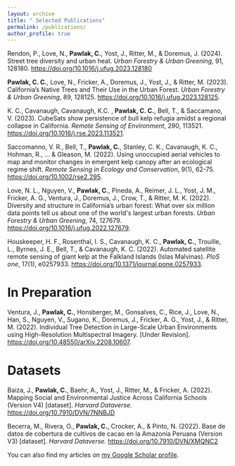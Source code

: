 ```yaml
---
layout: archive
title: " Selected Publications"
permalink: /publications/
author_profile: true
---
```


Rendon, P., Love, N., **Pawlak, C.**, Yost, J., Ritter, M., & Doremus, J. (2024). Street tree diversity and urban heat. *Urban Forestry & Urban Greening*, 91, 128180. https://doi.org/10.1016/j.ufug.2023.128180

**Pawlak, C. C.**, Love, N., Fricker, A., Doremus, J., Yost, J., & Ritter, M. (2023). California’s Native Trees and Their Use in the Urban Forest. *Urban Forestry & Urban Greening*, 89,
128125. https://doi.org/10.1016/j.ufug.2023.128125.

K. C., Cavanaugh, Cavanaugh, K.C. , **Pawlak, C. C.**, Bell, T., & Saccamano, V. (2023). 
CubeSats show persistence of bull kelp refugia amidst a regional collapse in California. *Remote Sensing of Environment*, 290, 113521. https://doi.org/10.1016/j.rse.2023.113521.
 
Saccomanno, V. R., Bell, T., **Pawlak, C.**, Stanley, C. K., Cavanaugh, K. C., Hohman, R., ... & 
Gleason, M. (2022). Using unoccupied aerial vehicles to map and monitor changes in emergent kelp canopy after an ecological regime shift. *Remote Sensing in Ecology and Conservation*, 9(1), 62-75.  https://doi.org/10.1002/rse2.295.

Love, N. L., Nguyen, V., **Pawlak, C.**, Pineda, A., Reimer, J. L., Yost, J. M., Fricker, A. G., 		Ventura, J., Doremus, J., Crow, T., & Ritter, M. K. (2022). Diversity and structure in 		California’s urban forest: What over six million data points tell us about one of the world's largest urban forests. *Urban Forestry & Urban Greening*, 74, 127679. https://doi.org/10.1016/j.ufug.2022.127679.

Houskeeper, H. F., Rosenthal, I. S., Cavanaugh, K. C., **Pawlak, C.**, Trouille, L., Byrnes, J. E., 	Bell, T., & Cavanaugh, K. C. (2022). Automated satellite remote sensing of giant kelp at the Falkland Islands (Islas Malvinas). *PloS one*, 17(1), e0257933. https://doi.org/10.1371/journal.pone.0257933.

# In Preparation
Ventura, J., **Pawlak, C.**, Honsberger, M., Gonsalves, C., Rice, J., Love, N., Han, S., Nguyen, 	V., Sugano, K., Doremus, J., Fricker, A. G., Yost, J., & Ritter, M. (2022). Individual Tree 	Detection in Large-Scale Urban Environments using High-Resolution Multispectral 	Imagery. [Under Revision]. 
https://doi.org/10.48550/arXiv.2208.10607.


# Datasets
Baiza, J., **Pawlak, C.**, Baehr, A., Yost, J., Ritter, M., & Fricker, A. (2022). Mapping Social and Environmental Justice Across California Schools (Version V4) [dataset]. *Harvard Dataverse.* https://doi.org/10.7910/DVN/7NNBJD

Becerra, M., Rivera, O., **Pawlak, C.**, Crocker, A., & Pinto, N. (2022). Base de datos de cobertura de cultivos de cacao en la Amazonia Peruana (Version V3) [dataset]. *Harvard Dataverse.* https://doi.org/10.7910/DVN/XMQNC2



You can also find my articles on [my Google Scholar profile](https://scholar.google.com/citations?user=nJVGrWIAAAAJ&hl=en).

